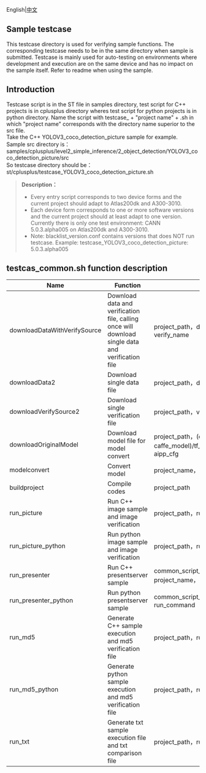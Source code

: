 English|[中文](README_CN.md)

## Sample testcase

This testcase directory is used for verifying sample functions. The corresponding testcase needs to be in the same directory when sample is submitted.
Testcase is mainly used for auto-testing on environments where development and execution are on the same device and has no impact on the sample itself. 
Refer to readme when using the sample.
## Introduction

Testcase script is in the ST file in samples directory, test script for C++ projects is in cplusplus directory wheres test script for python projects is in python directory.
Name the script with testcase_ + "project name" + .sh in which "project name" corresponds with the directory name superior to the src file.    
Take the C++ YOLOV3_coco_detection_picture sample for example.     
Sample src directory is：samples/cplusplus/level2_simple_inference/2_object_detection/YOLOV3_coco_detection_picture/src     
So testcase directory should be：st/cplusplus/testcase_YOLOV3_coco_detection_picture.sh
 
> **Description：** 
>- Every entry script corresponds to two device forms and the current project should adapt to Atlas200dk and A300-3010.   
>- Each device form corresponds to one or more software versions and the current project should at least adapt to one version. Currently there is only one test environment: CANN 5.0.3.alpha005 on Atlas200dk and A300-3010.
>- Note: blacklist_version.conf contains versions that does NOT run testcase. Example: testcase_YOLOV3_coco_detection_picture: 5.0.3.alpha005

## testcas_common.sh function description

| Name  | Function  | Dependent variable  |
|---|---|---|
| downloadDataWithVerifySource  | Download data and verification file, calling once will download single data and verification file | project_path，data_name，data_source，verify_source，verify_name  |
| downloadData2  | Download single data file  | project_path，data_source，data_name2 |
| downloadVerifySource2  | Download single verification file  | project_path，verify_source，verify_name2  |
| downloadOriginalModel  | Download model file for model convert  | project_path，(caffe_prototxt，caffe_model)/tf_model/onnx_model/mindspore_model/json_model，aipp_cfg|
| modelconvert  | Convert model  | project_name，model_name，model_atc  |
| buildproject  | Compile codes  | project_path  |
| run_picture  | Run C++ image sample and image verification  | project_path，run_command  |
| run_picture_python  | Run python image sample and image verification  | project_path，run_command  |
| run_presenter | Run C++ presentserver sample | common_script_dir，script_path，conf_file_name，project_path，project_name，run_command |
| run_presenter_python | Run python presentserver sample | common_script_dir，script_path，conf_file_name，project_path，run_command |
| run_md5 | Generate C++ sample execution and md5 verification file | project_path，run_command，verify_name |
| run_md5_python | Generate python sample execution and md5 verification file | project_path，run_command，verify_name |
| run_txt | Generate txt sample execution file and txt comparison file | project_path，run_command，txt_file，verify_name |

